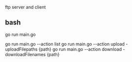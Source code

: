ftp server and client

## bash

go run main.go

go run main.go --action list
go run main.go --action upload -uploadFilepaths {path}
go run main.go --action download -downloadFilenames {path}